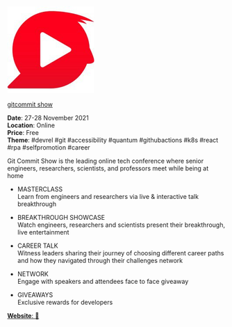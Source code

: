 ![gitcommit show](./gitcommitshow.jpg?raw=true, "gitcommit show")

[gitcommit show](https://gitcommit.show/)


**Date**: 27-28 November 2021 \
**Location**: Online \
**Price**: Free \
**Theme**: #devrel #git #accessibility #quantum #githubactions #k8s #react #rpa #selfpromotion #career

Git Commit Show is the leading online tech conference where senior engineers, researchers, scientists, and professors meet while being at home 

- MASTERCLASS \
Learn from engineers and researchers
via live & interactive talk
breakthrough

- BREAKTHROUGH SHOWCASE \
Watch engineers, researchers and scientists present their breakthrough, live
entertainment

- CAREER TALK \
Witness leaders sharing their journey of choosing different career paths and how they navigated through their challenges
network

- NETWORK \
Engage with speakers and attendees face to face
giveaway

- GIVEAWAYS \
Exclusive rewards for developers

[**Website**: :link:](https://gitcommit.show/)